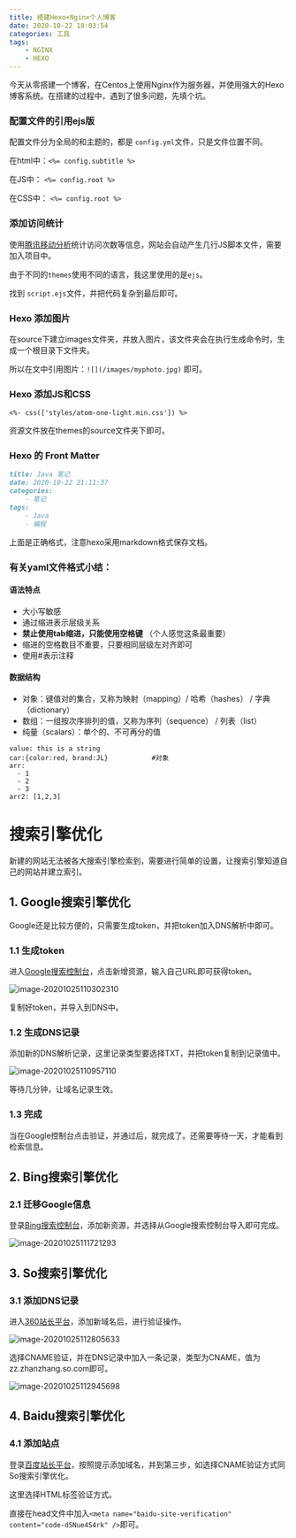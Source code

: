 ```yaml
---
title: 搭建Hexo+Nginx个人博客
date: 2020-10-22 18:03:54
categories: 工具
tags: 
	- NGINX
	- HEXO
---
```


今天从零搭建一个博客，在Centos上使用Nginx作为服务器，并使用强大的Hexo博客系统。在搭建的过程中，遇到了很多问题，先填个坑。



### 配置文件的引用ejs版

配置文件分为全局的和主题的，都是 `config.yml`文件，只是文件位置不同。

在html中：`<%= config.subtitle %>`

在JS中：	  `<%= config.root %>`

在CSS中：   `<%= config.root %>`



### 添加访问统计

使用[腾讯移动分析](https://mta.qq.com/)统计访问次数等信息，网站会自动产生几行JS脚本文件，需要加入项目中。

由于不同的`themes`使用不同的语言，我这里使用的是`ejs`。

找到 `script.ejs`文件，并把代码复杂到最后即可。



### Hexo 添加图片

在source下建立images文件夹，并放入图片，该文件夹会在执行生成命令时，生成一个根目录下文件夹。

所以在文中引用图片：`![](/images/myphoto.jpg)` 即可。



### Hexo 添加JS和CSS

```
<%- css(['styles/atom-one-light.min.css']) %>
```

资源文件放在themes的source文件夹下即可。



### Hexo 的 Front Matter

```markdown
title: Java 笔记
date: 2020-10-22 21:11:37
categories:
	- 笔记
tags: 
	- Java
	- 编程
```

上面是正确格式，注意hexo采用markdown格式保存文档。



### 有关yaml文件格式小结：

#### 语法特点

- 大小写敏感
- 通过缩进表示层级关系
- **禁止使用tab缩进，只能使用空格键** （个人感觉这条最重要）
- 缩进的空格数目不重要，只要相同层级左对齐即可
- 使用#表示注释

#### 数据结构

- 对象：键值对的集合，又称为映射（mapping）/ 哈希（hashes） / 字典（dictionary）
- 数组：一组按次序排列的值，又称为序列（sequence） / 列表（list）
- 纯量（scalars）：单个的、不可再分的值

```
value: this is a string
car:{color:red, brand:JL}			#对象
arr:
  - 1
  - 2
  - 3
arr2: [1,2,3]
```



# 搜索引擎优化

新建的网站无法被各大搜索引擎检索到，需要进行简单的设置，让搜索引擎知道自己的网站并建立索引。

## 1. Google搜索引擎优化

Google还是比较方便的，只需要生成token，并把token加入DNS解析中即可。

### 1.1 生成token

进入[Google搜索控制台](https://search.google.com/search-console)，点击新增资源，输入自己URL即可获得token。

![image-20201025110302310](/images/dns01.png)

复制好token，并导入到DNS中。

### 1.2 生成DNS记录

添加新的DNS解析记录，这里记录类型要选择TXT，并把token复制到记录值中。

![image-20201025110957110](/images/dns02.png)

等待几分钟，让域名记录生效。

### 1.3 完成

当在Google控制台点击验证，并通过后，就完成了。还需要等待一天，才能看到检索信息。

## 2. Bing搜索引擎优化

### 2.1 迁移Google信息

登录[Bing搜索控制台](https://www.bing.com/webmasters)，添加新资源，并选择从Google搜索控制台导入即可完成。

![image-20201025111721293](/images/dns03.png)

## 3. So搜索引擎优化

### 3.1 添加DNS记录

进入[360站长平台](http://zhanzhang.so.com/sitetool/site_manage)，添加新域名后，进行验证操作。

![image-20201025112805633](/images/dns04.png)

选择CNAME验证，并在DNS记录中加入一条记录，类型为CNAME，值为zz.zhanzhang.so.com即可。

![image-20201025112945698](/images/dns05.png)

## 4. Baidu搜索引擎优化

### 4.1 添加站点

登录[百度站长平台](https://ziyuan.baidu.com/site/index)，按照提示添加域名，并到第三步，如选择CNAME验证方式同So搜索引擎优化。

这里选择HTML标签验证方式。

直接在head文件中加入`<meta name="baidu-site-verification" content="code-d5Nue4S4rk" />`即可。